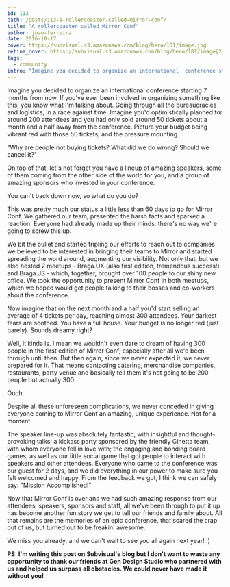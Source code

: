 ```yaml
---
id: 113
path: /posts/113-a-rollercoaster-called-mirror-conf/
title: "A rollercoaster called Mirror Conf"
author: joao-ferreira
date: 2016-10-17
cover: https://subvisual.s3.amazonaws.com/blog/hero/181/image.jpg
retina_cover: https://subvisual.s3.amazonaws.com/blog/hero/181/image@2x.jpg
tags:
  - community
intro: "Imagine you decided to organize an international  conference starting 7 months from now. If you've ever been involved in organizing something like this, you know what I'm talking about. Going through all the bureaucracies and logistics, in a race against time.  Imagine you'd optimistically planned for around 200 attendees and you had only sold around 50 tickets about a month and a half away from the conference. Picture your budget being vibrant red with those 50 tickets, and the pressure mounting."
---
```


Imagine you decided to organize an international  conference starting 7 months from now. If you've ever been involved in organizing something like this, you know what I'm talking about. Going through all the bureaucracies and logistics, in a race against time.  Imagine you'd optimistically planned for around 200 attendees and you had only sold around 50 tickets about a month and a half away from the conference. Picture your budget being vibrant red with those 50 tickets, and the pressure mounting. 

"Why are people not buying tickets? What did we do wrong? Should we cancel it?" 

On top of that, let's not forget you have a lineup of amazing speakers, some of them coming from the other side of the world for you, and a group of amazing sponsors who invested in your conference. 

You can't back down now, so what do you do? 

This was pretty much our status a little less than 60 days to go for Mirror Conf. We gathered our team, presented the harsh facts and sparked a reaction. Everyone had already made up their minds: there's no way we're going to screw this up. 

We bit the bullet and started tripling our efforts to reach out to companies we believed to be interested in bringing their teams to Mirror and started spreading the word around, augmenting our visibility. Not only that, but we also hosted 2 meetups - Braga.UX (also first edition, tremendous success!) and Braga.JS - which, together, brought over 100 people to our shiny new office. We took the opportunity to present Mirror Conf in both meetups, which we hoped would get people talking to their bosses and co-workers about the conference. 

Now imagine that on the next month and a half you'd start selling an average of 4 tickets per day, reaching almost 300 attendees. Your darkest fears are soothed. You have a full house. Your budget is no longer red (just barely). Sounds dreamy right?

Well, it kinda is. I mean we wouldn't even dare to dream of having 300 people in the first edition of Mirror Conf, especially after all we'd been through until then. But then again, since we never expected it, we never prepared for it. That means contacting catering, merchandise companies, restaurants, party venue and basically tell them it's not going to be 200 people but actually 300. 

Ouch.

Despite all these unforeseen complications, we never conceded in giving everyone coming to Mirror Conf an amazing, unique experience. Not for a moment. 

The speaker line-up was absolutely fantastic, with insightful and thought-provoking talks; a kickass party sponsored by the friendly Ginetta team, with whom everyone fell in love with; the engaging and bonding board games, as well as our little social game that got people to interact with speakers and other attendees. Everyone who came to the conference was our guest for 2 days, and we did everything in our power to make sure you felt welcomed and happy. From the feedback we got, I think we can safely say: "Mission Accomplished!"

Now that Mirror Conf is over and we had such amazing response from our attendees, speakers, sponsors and staff, all we've been through to put it up has become another fun story we get to tell our friends and family about. All that remains are the memories of an epic conference, that scared the crap out of us, but turned out to be freakin' awesome. 

We miss you already, and we can't wait to see you all again next year! :)

<b>PS: I'm writing this post on Subvisual's blog but I don't want to waste any opportunity to thank our friends at Gen Design Studio who partnered with us and helped us surpass all obstacles. We could never have made it without you!</b>
